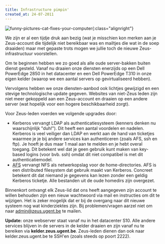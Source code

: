 ```yaml
---
title: Infrastructure pimpin'
created_at: 24-07-2011
---
```


![funny-pictures-cat-fixes-your-computer](https://zeus.ugent.be/wp-content/uploads/2011/07/funny-pictures-cat-fixes-your-computer-300x200.jpg){:class="alignright"}

We zijn er al een tijdje druk aan bezig (wat je misschien kon merken aan je Zeus-account die tijdelijk niet bereikbaar was en mailtjes die wat in de soep draaiden) maar met gepaste trots mogen we jullie toch de nieuwe Zeus-infrastructuur voorstellen.

Om te beginnen hebben we zo goed als alle oude server-bakken buiten dienst gesteld. Vanaf nu draaien onze diensten enerzijds op een Dell PowerEdge 2850 in het datacenter en een Dell PowerEdge T310 in onze eigen kelder (waarop we een aantal servers op gevirtualiseerd hebben).

Vervolgens hebben we onze diensten-aanbod ook lichtjes gewijzigd en een stevige technologische update gegeven. Websites van niet-Zeus leden zijn niet meer gekoppeld aan een Zeus-account en draaien op een andere server (wat hopelijk voor een hogere beschikbaarheid zorgt).

Voor Zeus-leden voerden we volgende upgrades door:

- Kerberos vervangt LDAP als authenticatiesysteem (kenners denken nu waarschijnlijk "duh!"). Dit heeft een aantal voordelen en nadelen. Kerberos is veel veiliger dan LDAP en werkt aan de hand van ticketjes waarmee je je bij andere services kan authenticeren (zoals AFS, ssh en ftp). Je hoeft je dus maar 1 maal aan te melden en je hebt overal toegang. Dit betekent wel dat je geen gebruik kunt maken van key-based logins (voor bvb. ssh) omdat dit niet compatibel is met dit authenticatiemodel.
- [AFS](https://en.wikipedia.org/wiki/Andrew_File_System) vervangt NFS als netwerkopslag voor de home-directories. AFS is een distributed filesystem dat gebruik maakt van Kerberos. Concreet betekent dit dat niemand je gegevens kan lezen zonder een geldig Kerberos ticketje. Alle bestanden uit de oude homedirs zijn overgezet.

Binnenkort ontvangt elk Zeus-lid dat ons heeft aangegeven zijn account te willen behouden zijn een nieuw wachtwoord via mail en instructies om dit te wijzigen. Het is zeker mogelijk dat er bij de overgang naar dit nieuwe systeem nog wat kinderziektes zijn. Bij problemen/vragen aarzel niet om naar [admin@zeus.ugent.be](mailto:admin@zeus.ugent.be) te mailen.

**Update:** onze webserver staat vanaf nu in het datacenter S10. Alle andere services blijven in de servers in de kelder draaien en zijn vanaf nu te bereiken via **kelder.zeus.ugent.be**. Zeus-leden dienen dan ook naar kelder.zeus.ugent.be te SSH'en (zoals steeds op poort 2222).
